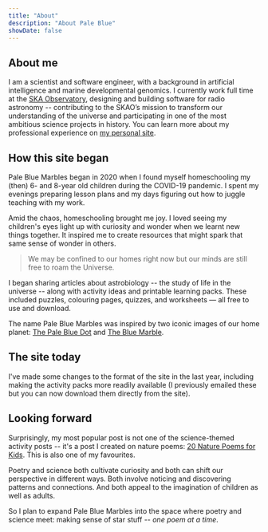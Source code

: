 ```yaml
---
title: "About"
description: "About Pale Blue"
showDate: false
---
```


## About me

I am a scientist and software engineer, with a background in artificial intelligence and marine developmental genomics. I currently work full time at the [SKA Observatory](https://www.skao.int/en), designing and building software for radio astronomy -- contributing to the SKAO’s mission to transform our understanding of the universe and participating in one of the most ambitious science projects in history. You can learn more about my professional experience on [my personal site](https://gemmadanks.com).

## How this site began

Pale Blue Marbles began in 2020 when I found myself homeschooling my (then) 6- and 8-year old children during the COVID-19 pandemic. I spent my evenings preparing lesson plans and my days figuring out how to juggle teaching with my work. 

Amid the chaos, homeschooling brought me joy. I loved seeing my children's eyes light up with curiosity and wonder when we learnt new things together. It inspired me to create resources that might spark that same sense of wonder in others.

> We may be confined to our homes right now but our minds are still free to roam the Universe.

I began sharing articles about astrobiology -- the study of life in the universe -- along with activity ideas and printable learning packs. These included puzzles, colouring pages, quizzes, and worksheets — all free to use and download.

The name Pale Blue Marbles was inspired by two iconic images of our home planet: [The Pale Blue Dot](https://solarsystem.nasa.gov/resources/536/voyager-1s-pale-blue-dot/) and [The Blue Marble](https://www.nasa.gov/content/blue-marble-image-of-the-earth-from-apollo-17).

## The site today

I've made some changes to the format of the site in the last year, including making the activity packs more readily available (I previously emailed these but you can now download them directly from the site).

## Looking forward

Surprisingly, my most popular post is not one of the science-themed activity posts -- it's a post I created on nature poems: [20 Nature Poems for Kids](https://palebluemarbles.com/nature-poems-for-kids-earth-day/). This is also one of my favourites.

Poetry and science both cultivate curiosity and both can shift our perspective in different ways. Both involve noticing and discovering patterns and connections. And both appeal to the imagination of children as well as adults.

So I plan to expand Pale Blue Marbles into the space where poetry and science meet: making sense of star stuff -- *one poem at a time*.
